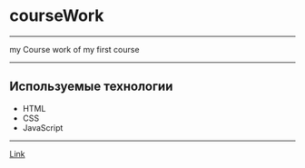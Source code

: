 # courseWork

---

my Course work of my first course

---

## Используемые технологии
* HTML 
* CSS
* JavaScript

---

[Link](https://usichus.github.io/courseWork/)